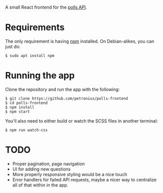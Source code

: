 A small React frontend for the [polls API](http://docs.pollsapi.apiary.io/).

# Requirements

The only requirement is having [npm](https://www.npmjs.com/) installed. On
Debian-alikes, you can just do:

```
$ sudo apt install npm
```

# Running the app

Clone the repository and run the app with the following:

```
$ git clone https://github.com/petronius/polls-frontend
$ cd polls-frontend
$ npm install
$ npm start
```

You'll also need to either build or watch the SCSS files in another terminal:

```
$ npm run watch-css
```

# TODO

* Proper pagination, page navigation
* UI for adding new questions
* More properly responsive styling would be a nice touch
* Error handlers for failed API requests, maybe a nicer way to centralize all
  of that within in the app.